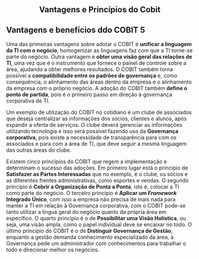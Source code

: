<div align="center">

  ## Vantagens e Princípios do Cobit

</div>

## Vantagens e benefícios ddo COBIT 5

Uma das primeiras vantagens sobre adotar o COBIT é **unificar a linguagem da TI com o negócio**, homogenizar as linguagens faz com que a TI torne-se parte do negócio. Outra vantagem é **obter uma visão geral das relações de TI**, uma vez que é o instrumento que fornece o painel de controle sobre a área, ajudando a obter melhores resultados. O COBIT também torna possível a **compatibilidade entre os padrões de governança** e, como consequência, o alinhamento das áreas dentro da empresa e o alinhamento da empresa com o próprio negócio. A adoção do COBIT também **define o ponto de partida**, pois é o primeiro passo em direção à governança corporativa de TI.

Um exemplo de utilização do COBIT no cotidiano é um clube de associados que deseja centralizar as informações dos sócios, clientes e alunos, após expandir a oferta de serviços. O clube deverá gerenciar as informações utilizando tecnologia e isso será possível fazendo uso da **Governança corporativa**, pois existe a necessidade de transparência para com os associados e para com a área de TI, que deve seguir a mesma linguagem das outras áreas do clube.

Existem cinco princípios do COBIT que regem a implementação e determinam o sucesso das adoções. Em primeiro lugar está o princípio de **Satisfazer as Partes Interessadas** que no exemplo, é o clube, os sócios e as diferentes frentes administrativas, como esportes e vendas. O segundo princípio é **Cobrir a Organização de Ponta a Ponta**, isto é, colocar a TI como parte do negócio. O terceiro princípio é **Aplicar um *Framework* Integrado Único**, com isso a empresa não precisa de mais nada para manter a TI em relação à Governança corporativa, com o COBIT pode-se tanto utilizar a língua geral do negócio quanto da própria área em específico. O quarto princípio é o de **Possibilitar uma Visão Holística**, ou seja, uma visão ampla, como o papel individual deve se encaixar no todo. O último princípio do COBIT é o de **Distinguir Governança de Gestão**, enquanto a gestão demanda conhecimento especializado da área, a Governança pede um administrador com conhecimentos para trabalhar o todo e direcionar melhor os negócios.  

